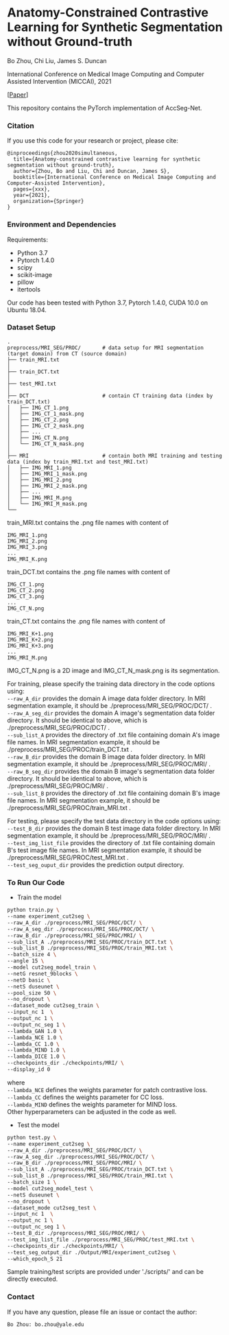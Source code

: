 # Anatomy-Constrained Contrastive Learning for Synthetic Segmentation without Ground-truth

Bo Zhou, Chi Liu, James S. Duncan

International Conference on Medical Image Computing and Computer Assisted Intervention (MICCAI), 2021

[[Paper](https://www.xxx)]

This repository contains the PyTorch implementation of AccSeg-Net.

### Citation
If you use this code for your research or project, please cite:

    @inproceedings{zhou2020simultaneous,
      title={Anatomy-constrained contrastive learning for synthetic segmentation without ground-truth},
      author={Zhou, Bo and Liu, Chi and Duncan, James S},
      booktitle={International Conference on Medical Image Computing and Computer-Assisted Intervention},
      pages={xxx},
      year={2021},
      organization={Springer}
    }


### Environment and Dependencies
Requirements:
* Python 3.7
* Pytorch 1.4.0
* scipy
* scikit-image
* pillow
* itertools

Our code has been tested with Python 3.7, Pytorch 1.4.0, CUDA 10.0 on Ubuntu 18.04.


### Dataset Setup
    .
    preprocess/MRI_SEG/PROC/       # data setup for MRI segmentation (target domain) from CT (source domain)
    ├── train_MRI.txt
    │
    ├── train_DCT.txt
    │
    ├── test_MRI.txt
    │
    ├── DCT                        # contain CT training data (index by train_DCT.txt)
    │   ├── IMG_CT_1.png     
    │   ├── IMG_CT_1_mask.png   
    │   ├── IMG_CT_2.png     
    │   ├── IMG_CT_2_mask.png 
    │   ├── ...
    │   ├── IMG_CT_N.png     
    │   └── IMG_CT_N_mask.png 
    │
    ├── MRI                        # contain both MRI training and testing data (index by train_MRI.txt and test_MRI.txt)
    │   ├── IMG_MRI_1.png     
    │   ├── IMG_MRI_1_mask.png   
    │   ├── IMG_MRI_2.png     
    │   ├── IMG_MRI_2_mask.png 
    │   ├── ...
    │   ├── IMG_MRI_M.png     
    │   └── IMG_MRI_M_mask.png          
    └── 

train_MRI.txt contains the .png file names with content of

    IMG_MRI_1.png 
    IMG_MRI_2.png
    IMG_MRI_3.png 
    ...
    IMG_MRI_K.png    

train_DCT.txt contains the .png file names with content of

    IMG_CT_1.png 
    IMG_CT_2.png
    IMG_CT_3.png 
    ...
    IMG_CT_N.png  

train_CT.txt contains the .png file names with content of

    IMG_MRI_K+1.png 
    IMG_MRI_K+2.png
    IMG_MRI_K+3.png 
    ...
    IMG_MRI_M.png  

IMG_CT_N.png is a 2D image and IMG_CT_N_mask.png is its segmentation.

For training, please specify the training data directory in the code options using: \
`--raw_A_dir` provides the domain A image data folder directory. In MRI segmentation example, it should be ./preprocess/MRI_SEG/PROC/DCT/ . \
`--raw_A_seg_dir` provides the domain A image's segmentation data folder directory. It should be identical to above, which is ./preprocess/MRI_SEG/PROC/DCT/ . \
`--sub_list_A` provides the directory of .txt file containing domain A's image file names. In MRI segmentation example, it should be ./preprocess/MRI_SEG/PROC/train_DCT.txt . \
`--raw_B_dir` provides the domain B image data folder directory. In MRI segmentation example, it should be ./preprocess/MRI_SEG/PROC/MRI/ . \
`--raw_B_seg_dir` provides the domain B image's segmentation data folder directory. It should be identical to above, which is ./preprocess/MRI_SEG/PROC/MRI/ . \
`--sub_list_B` provides the directory of .txt file containing domain B's image file names. In MRI segmentation example, it should be ./preprocess/MRI_SEG/PROC/train_MRI.txt . 

For testing, please specify the test data directory in the code options using: \
`--test_B_dir` provides the domain B test image data folder directory. In MRI segmentation example, it should be ./preprocess/MRI_SEG/PROC/MRI/ . \
`--test_img_list_file` provides the directory of .txt file containing domain B's test image file names. In MRI segmentation example, it should be ./preprocess/MRI_SEG/PROC/test_MRI.txt . \
`--test_seg_ouput_dir` provides the prediction output directory. 


### To Run Our Code
- Train the model
```bash
python train.py \
--name experiment_cut2seg \
--raw_A_dir ./preprocess/MRI_SEG/PROC/DCT/ \
--raw_A_seg_dir ./preprocess/MRI_SEG/PROC/DCT/ \
--raw_B_dir ./preprocess/MRI_SEG/PROC/MRI/ \
--sub_list_A ./preprocess/MRI_SEG/PROC/train_DCT.txt \
--sub_list_B ./preprocess/MRI_SEG/PROC/train_MRI.txt \
--batch_size 4 \
--angle 15 \
--model cut2seg_model_train \
--netG resnet_9blocks \
--netD basic \
--netS duseunet \
--pool_size 50 \
--no_dropout \
--dataset_mode cut2seg_train \
--input_nc 1  \
--output_nc 1 \
--output_nc_seg 1 \
--lambda_GAN 1.0 \
--lambda_NCE 1.0 \
--lambda_CC 1.0 \
--lambda_MIND 1.0 \
--lambda_DICE 1.0 \
--checkpoints_dir ./checkpoints/MRI/ \
--display_id 0
```
where \
`--lambda_NCE` defines the weights parameter for patch contrastive loss. \
`--lambda_CC` defines the weights parameter for CC loss. \
`--lambda_MIND`  defines the weights parameter for MIND loss. \
Other hyperparameters can be adjusted in the code as well.

- Test the model
```bash
python test.py \
--name experiment_cut2seg \
--raw_A_dir ./preprocess/MRI_SEG/PROC/DCT/ \
--raw_A_seg_dir ./preprocess/MRI_SEG/PROC/DCT/ \
--raw_B_dir ./preprocess/MRI_SEG/PROC/MRI/ \
--sub_list_A ./preprocess/MRI_SEG/PROC/train_DCT.txt \
--sub_list_B ./preprocess/MRI_SEG/PROC/train_MRI.txt \
--batch_size 1 \
--model cut2seg_model_test \
--netS duseunet \
--no_dropout \
--dataset_mode cut2seg_test \
--input_nc 1  \
--output_nc 1 \
--output_nc_seg 1 \
--test_B_dir ./preprocess/MRI_SEG/PROC/MRI/ \
--test_img_list_file ./preprocess/MRI_SEG/PROC/test_MRI.txt \
--checkpoints_dir ./checkpoints/MRI/ \
--test_seg_output_dir ./Output/MRI/experiment_cut2seg \
--which_epoch_S 21
```
Sample training/test scripts are provided under './scripts/' and can be directly executed.


### Contact 
If you have any question, please file an issue or contact the author:
```
Bo Zhou: bo.zhou@yale.edu
```
